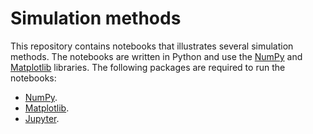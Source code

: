 # Simulation methods

This repository contains notebooks that illustrates several simulation methods. The notebooks are written in Python and use the [NumPy](http://www.numpy.org/) and [Matplotlib](https://matplotlib.org/) libraries.
The following packages are required to run the notebooks:
- [NumPy](http://www.numpy.org/).
- [Matplotlib](https://matplotlib.org/).
- [Jupyter](http://jupyter.org/).